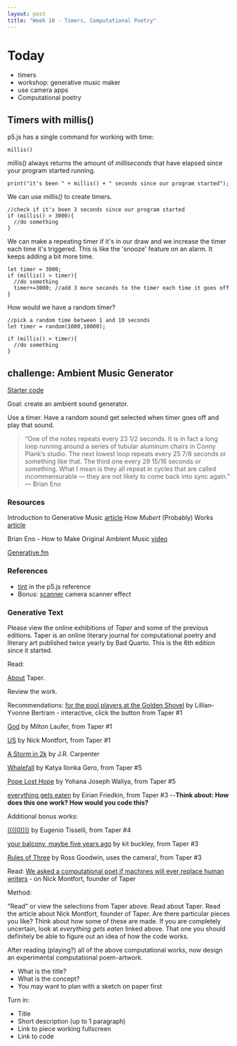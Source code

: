 ```yaml
---
layout: post
title: "Week 10 - Timers, Computational Poetry"
---
```


# Today

- timers
- workshop: generative music maker
- use camera apps
- Computational poetry

## Timers with millis()

p5.js has a single command for working with time:

```
millis()
```

millis() always returns the amount of *milliseconds* that have elapsed since your program started running.

```
print("it's been " + millis() + " seconds since our program started");
```

We can use *millis()* to create timers.

```
//check if it's been 3 seconds since our program started
if (millis() > 3000){
  //do something
}
```

We can make a repeating timer if it's in our draw and we increase the timer each time it's triggered. This is like the 'snooze' feature on an alarm. It keeps adding a bit more time.

```
let timer = 3000;
if (millis() > timer){
  //do something
  timer+=3000; //add 3 more seconds to the timer each time it goes off
}
```

How would we have a random timer?

```
//pick a random time between 1 and 10 seconds
let timer = random(1000,10000); 

if (millis() > timer){
  //do something
}
```

## challenge: Ambient Music Generator

[Starter code](https://editor.p5js.org/2sman/sketches/FA8XATe3q)

Goal: create an ambient sound generator.

Use a timer. Have a random sound get selected when timer goes off and play that sound.

> “One of the notes repeats every 23 1/2 seconds. It is in fact a long loop running around a series of tubular aluminum chairs in Conny Plank’s studio. The next lowest loop repeats every 25 7/8 seconds or something like that. The third one every 29 15/16 seconds or something. What I mean is they all repeat in cycles that are called incommensurable — they are not likely to come back into sync again.” — Brian Eno

### Resources

Introduction to Generative Music [article](https://medium.com/@metalex9/introduction-to-generative-music-91e00e4dba11)
How *Mubert* (Probably) Works [article](https://medium.com/@metalex9/how-mubert-probably-works-e44de23c45bd)

Brian Eno - How to Make Original Ambient Music [video](https://www.youtube.com/watch?v=RqHKX4BDJ1Q)

[Generative.fm](https://generative.fm/)

### References

- [tint](https://p5js.org/reference/#/p5/tint) in the p5.js reference
- Bonus: [scanner](https://editor.p5js.org/2sman/sketches/lpHzd_apl) camera scanner effect


### Generative Text

Please view the online exhibitions of *Taper* and some of the previous editions. Taper is an online literary journal for computational poetry and literary art published twice yearly by Bad Quarto. This is the 6th edition since it started.

Read:

[About](https://taper.badquar.to/5/about.html) Taper.

Review the work.

Recommendations:
[for the pool players at the Golden Shovel](https://taper.badquar.to/1/for_the_pool.html) by Lillian-Yvonne Bertram - interactive, click the button from Taper #1

[God](https://taper.badquar.to/1/god.html) by Milton Laufer, from Taper #1

[US](https://taper.badquar.to/1/us.html) by Nick Montfort, from Taper #1

[A Storm in 2k](https://taper.badquar.to/5/a_storm_in_2k.html) by J.R. Carpenter

[Whalefall](https://taper.badquar.to/5/whalefall.html) by Katya Ilonka Gero, from Taper #5

[Pope Lost Hope](https://taper.badquar.to/5/pope_lost_hope.html) by Yohana Joseph Waliya, from Taper #5

[everything gets eaten](https://taper.badquar.to/3/everything_gets_eaten.html) by Eirian Friedkin, from Taper #3 --**Think about: How does this one work? How would you code this?**

Additional bonus works:

[((((0))))](https://taper.badquar.to/4/emanations.html) by Eugenio Tisselli, from Taper #4

[your balcony, maybe five years ago](https://taper.badquar.to/3/your_balcony_maybe_five_years_ago.html) by kit buckley, from Taper #3

[Rules of Three](https://taper.badquar.to/3/rules_of_three.html) by Ross Goodwin, uses the camera!, from Taper #3


Read: [We asked a computational poet if machines will ever replace human writers](https://thenextweb.com/tnw-answers/2020/04/01/we-asked-a-computational-poet-if-machines-will-ever-replace-human-writers/) - on Nick Montfort, founder of Taper

Method:

"Read" or view the selections from Taper above. Read about Taper. Read the article about Nick Montfort, founder of Taper. Are there particular pieces you like? Think about how some of these are made. If you are completely uncertain, look at *everything gets eaten* linked above. That one you should definitely be able to figure out an idea of how the code works. 

After reading (playing?) all of the above computational works, now design an experimental computational poem-artwork. 

- What is the title?
- What is the concept?
- You may want to plan with a sketch on paper first

Turn in:
- Title
- Short description (up to 1 paragraph)
- Link to piece working fullscreen
- Link to code
